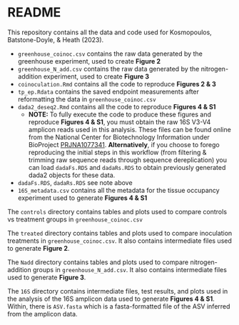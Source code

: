 # README
This repository contains all the data and code used for Kosmopoulos, Batstone-Doyle, & Heath (2023).

- `greenhouse_coinoc.csv` contains the raw data generated by the greenhouse experiment, used to create **Figure 2**
- `greenhouse_N_add.csv` contains the raw data generated by the nitrogen-addition experiment, used to create **Figure 3**
- `coinoculation.Rmd` contains all the code to reproduce **Figures 2 & 3**
- `tp_ep.Rdata` contains the saved endpoint measurements after reformatting the data in `greenhouse_coinoc.csv`
- `dada2_deseq2.Rmd` contains all the code to reproduce **Figures 4 & S1**
    - **NOTE:** To fully execute the code to produce these figures and reproduce **Figures 4 & S1**, you must obtain the raw 16S V3-V4 amplicon reads used in this analysis. These files can be found online from the National Center for Biotechnology Information under BioProject [PRJNA1077341](https://www.ncbi.nlm.nih.gov/bioproject/PRJNA1077341). **Alternatively**, if you choose to forego reproducing the initial steps in this workflow (from filtering & trimming raw sequence reads through sequence dereplication) you can load `dadaFs.RDS` and `dadaRs.RDS` to obtain previously generated dada2 objects for these data.
- `dadaFs.RDS`, `dadaRs.RDS` see note above
- `16S_metadata.csv` contains all the metadata for the tissue occupancy experiment used to generate **Figures 4 & S1**

The `controls` directory contains tables and plots used to compare controls vs treatment groups in `greenhouse_coinoc.csv`

The `treated` directory contains tables and plots used to compare inoculation treatments in `greenhouse_coinoc.csv`. It also contains intermediate files used to generate **Figure 2**.

The `Nadd` directory contains tables and plots used to compare nitrogen-addition groups in `greenhouse_N_add.csv`. It also contains intermediate files used to generate **Figure 3**.

The `16S` directory contains intermediate files, test results, and plots used in the analysis of the 16S amplicon data used to generate **Figures 4 & S1**. Within, there is `ASV.fasta` which is a fasta-formatted file of the ASV inferred from the amplicon data.
